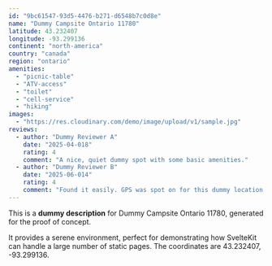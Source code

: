 ```yaml
---
id: "9bc61547-93d5-4476-b271-d6548b7c0d8e"
name: "Dummy Campsite Ontario 11780"
latitude: 43.232407
longitude: -93.299136
continent: "north-america"
country: "canada"
region: "ontario"
amenities:
  - "picnic-table"
  - "ATV-access"
  - "toilet"
  - "cell-service"
  - "hiking"
images:
  - "https://res.cloudinary.com/demo/image/upload/v1/sample.jpg"
reviews:
  - author: "Dummy Reviewer A"
    date: "2025-04-018"
    rating: 4
    comment: "A nice, quiet dummy spot with some basic amenities."
  - author: "Dummy Reviewer B"
    date: "2025-06-014"
    rating: 4
    comment: "Found it easily. GPS was spot on for this dummy location."
---
```


This is a **dummy description** for Dummy Campsite Ontario 11780, generated for the proof of concept.

It provides a serene environment, perfect for demonstrating how SvelteKit can handle a large number of static pages. The coordinates are 43.232407, -93.299136.
